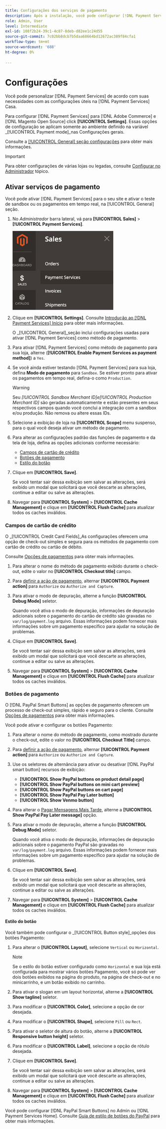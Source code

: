 ```yaml
---
title: Configurações dos serviços de pagamento
description: Após a instalação, você pode configurar [!DNL Payment Services] no Início.
role: Admin, User
level: Intermediate
exl-id: 108f2b24-39c1-4c87-8deb-d82ee1c24d55
source-git-commit: 7c02bb8dcb7b5daa68664bd12672ac389f84cfa1
workflow-type: tm+mt
source-wordcount: '688'
ht-degree: 0%

---
```


# Configurações

Você pode personalizar [!DNL Payment Services] de acordo com suas necessidades com as configurações úteis na [!DNL Payment Services] Casa.

Para configurar [!DNL Payment Services] para [!DNL Adobe Commerce] e [!DNL Magento Open Source] click **[!UICONTROL Settings]**. Essas opções de configuração se aplicam somente ao ambiente definido na variável _[!UICONTROL Payment mode]_nas Configurações gerais.

Consulte a [[!UICONTROL General] seção configurações](#general-settings) para obter mais informações.

>[!IMPORTANT]
>
> Para obter configurações de várias lojas ou legadas, consulte [Configurar no Administrador](configure-admin.md) tópico.

## Ativar serviços de pagamento

Você pode ativar [!DNL Payment Services] para o seu site e ativar o teste de sandbox ou os pagamentos em tempo real, na [!UICONTROL General] seção.

1. No _Administrador_ barra lateral, vá para **[!UICONTROL Sales]** > **[!UICONTROL Payment Services]**.

   ![Exibição da página inicial](assets/payment-services-menu-small.png)

1. Clique em **[!UICONTROL Settings]**. Consulte [Introdução ao [!DNL Payment Services] Início](payments-home.md) para obter mais informações.

   O _[!UICONTROL General]_seção inclui configurações usadas para ativar [!DNL Payment Services] como método de pagamento.

1. Para ativar [!DNL Payment Services] como método de pagamento para sua loja, alterne (**[!UICONTROL Enable Payment Services as payment method]**) a `Yes`.

1. Se você ainda estiver testando [!DNL Payment Services] para sua loja, defina **Modo de pagamento** para `Sandbox`. Se estiver pronto para ativar os pagamentos em tempo real, defina-o como `Production`.

   >[!WARNING]
   >
   >Seu _[!UICONTROL Sandbox Merchant ID]_e_[!UICONTROL Production Merchant ID]_ são geradas automaticamente e estão presentes em seus respectivos campos quando você conclui a integração com a sandbox e/ou produção. Não remova ou altere essas IDs.

1. Selecione a exibição de loja na **[!UICONTROL Scope]** menu suspenso, para o qual você deseja ativar um método de pagamento.
1. Para alterar as configurações padrão das funções de pagamento e da tela de loja, defina as opções adicionais conforme necessário:

   - [Campos de cartão de crédito](#credit-card-fields)
   - [Botões de pagamento](#payment-buttons)
   - [Estilo do botão](#button-style)

1. Clique em **[!UICONTROL Save]**.

   Se você tentar sair dessa exibição sem salvar as alterações, será exibido um modal que solicitará que você descarte as alterações, continue a editar ou salve as alterações.

1. Navegar para **[!UICONTROL System]** > **[!UICONTROL Cache Management]** e clique em **[!UICONTROL Flush Cache]** para atualizar todos os caches inválidos.

### Campos de cartão de crédito

O _[!UICONTROL Credit Card Fields]_As configurações oferecem uma opção de check-out simples e segura para os métodos de pagamento com cartão de crédito ou cartão de débito.

Consulte [Opções de pagamentos](payments-options.md#paypal-smart-buttons) para obter mais informações.

1. Para alterar o nome do método de pagamento exibido durante o check-out, edite o valor no **[!UICONTROL Checkout title]** campo.
1. Para [definir a ação de pagamento](production.md#set-payment-services-as-payment-method), alternar **[!UICONTROL Payment action]** para `Authorize` ou `Authorize and Capture`.
1. Para ativar o modo de depuração, alterne a função **[!UICONTROL Debug Mode]** seletor.

   Quando você ativa o modo de depuração, informações de depuração adicionais sobre o pagamento do cartão de crédito são gravadas no `var/log/payment.log` arquivo. Essas informações podem fornecer mais informações sobre um pagamento específico para ajudar na solução de problemas.

1. Clique em **[!UICONTROL Save]**.

   Se você tentar sair dessa exibição sem salvar as alterações, será exibido um modal que solicitará que você descarte as alterações, continue a editar ou salve as alterações.

1. Navegar para **[!UICONTROL System]** > **[!UICONTROL Cache Management]** e clique em **[!UICONTROL Flush Cache]** para atualizar todos os caches inválidos.

### Botões de pagamento

O [!DNL PayPal Smart Buttons] as opções de pagamento oferecem um processo de check-out simples, rápido e seguro para o cliente. Consulte [Opções de pagamentos](payments-options.md#paypal-smart-buttons) para obter mais informações.

Você pode ativar e configurar os botões Pagamento:

1. Para alterar o nome do método de pagamento, como mostrado durante o check-out, edite o valor no **[!UICONTROL Checkout Title]** campo.
1. Para [definir a ação de pagamento](production.md#set-payment-services-as-payment-method), alternar **[!UICONTROL Payment action]** para `Authorize` ou `Authorize and Capture`.
1. Use os seletores de alternância para ativar ou desativar [!DNL PayPal smart button] recursos de exibição:
   - **[!UICONTROL Show PayPal buttons on product detail page]**
   - **[!UICONTROL Show PayPal buttons on mini cart preview]**
   - **[!UICONTROL Show PayPal buttons on cart page]**
   - **[!UICONTROL Show PayPal Pay Later button]**
   - **[!UICONTROL Show Venmo button]**

1. Para alterar o [Pagar Mensagens Mais Tarde](payments-options.md#pay-later-button), alterne a **[!UICONTROL Show PayPal Pay Later message]** opção.
1. Para ativar o modo de depuração, alterne a função **[!UICONTROL Debug Mode]** seletor.

   Quando você ativa o modo de depuração, informações de depuração adicionais sobre o pagamento PayPal são gravadas no `var/log/payment.log` arquivo. Essas informações podem fornecer mais informações sobre um pagamento específico para ajudar na solução de problemas.

1. Clique em **[!UICONTROL Save]**.

   Se você tentar sair dessa exibição sem salvar as alterações, será exibido um modal que solicitará que você descarte as alterações, continue a editar ou salve as alterações.

1. Navegar para **[!UICONTROL System]** > **[!UICONTROL Cache Management]** e clique em **[!UICONTROL Flush Cache]** para atualizar todos os caches inválidos.

#### Estilo do botão

Você também pode configurar o _[!UICONTROL Button style]_opções dos botões Pagamento:

1. Para alterar o **[!UICONTROL Layout]**, selecione `Vertical` ou `Horizontal`.

   >[!NOTE]
   >
   > Se o estilo do botão estiver configurado como `Horizontal` e sua loja está configurada para mostrar vários botões Pagamento, você só pode ver dois botões exibidos na página do produto, na página de check-out e no minicarrinho, e um botão exibido no carrinho.

1. Para ativar o slogan em um layout horizontal, alterne a **[!UICONTROL Show tagline]** seletor.
1. Para modificar o **[!UICONTROL Color]**, selecione a opção de cor desejada.
1. Para modificar o **[!UICONTROL Shape]**, selecione `Pill` ou `Rect`.
1. Para ativar o seletor de altura do botão, alterne a **[!UICONTROL Responsive button height]** seletor.
1. Para modificar o **[!UICONTROL Label]**, selecione a opção de rótulo desejada.
1. Clique em **[!UICONTROL Save]**.

   Se você tentar sair dessa exibição sem salvar as alterações, será exibido um modal que solicitará que você descarte as alterações, continue a editar ou salve as alterações.

1. Navegar para **[!UICONTROL System]** > **[!UICONTROL Cache Management]** e clique em **[!UICONTROL Flush Cache]** para atualizar todos os caches inválidos.

Você pode configurar [!DNL PayPal Smart Buttons] no Admin ou [!DNL Payment Services Home]. Consulte [Guia de estilo de botões do PayPal](https://developer.paypal.com/docs/checkout/standard/customize/buttons-style-guide/) para obter mais informações.

